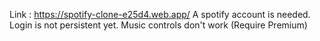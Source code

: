 Link : https://spotify-clone-e25d4.web.app/
A spotify account is needed.
Login is not persistent yet.
Music controls don't work (Require Premium)
